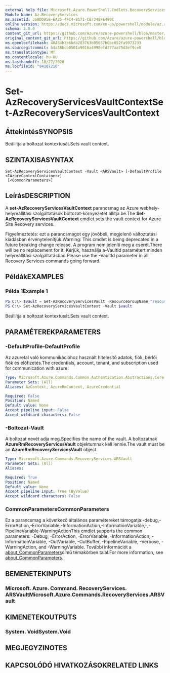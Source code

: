 ```yaml
---
external help file: Microsoft.Azure.PowerShell.Cmdlets.RecoveryServices.dll-Help.xml
Module Name: Az.RecoveryServices
ms.assetid: 368DD95E-EA25-4FC4-8171-CB7348FE480C
online version: https://docs.microsoft.com/en-us/powershell/module/az.recoveryservices/set-azrecoveryservicesvaultcontext
schema: 2.0.0
content_git_url: https://github.com/Azure/azure-powershell/blob/master/src/RecoveryServices/RecoveryServices/help/Set-AzRecoveryServicesVaultContext.md
original_content_git_url: https://github.com/Azure/azure-powershell/blob/master/src/RecoveryServices/RecoveryServices/help/Set-AzRecoveryServicesVaultContext.md
ms.openlocfilehash: 48454b3b6bda283763b05657b0bc652fa9973233
ms.sourcegitcommit: b4a38bcb0501a9016a4998efd377aa75d3ef9ce8
ms.translationtype: MT
ms.contentlocale: hu-HU
ms.lasthandoff: 10/27/2020
ms.locfileid: "94187210"
---
```

# <span data-ttu-id="71de3-101">Set-AzRecoveryServicesVaultContext</span><span class="sxs-lookup"><span data-stu-id="71de3-101">Set-AzRecoveryServicesVaultContext</span></span>

## <span data-ttu-id="71de3-102">Áttekintés</span><span class="sxs-lookup"><span data-stu-id="71de3-102">SYNOPSIS</span></span>

<span data-ttu-id="71de3-103">Beállítja a boltozat kontextusát.</span><span class="sxs-lookup"><span data-stu-id="71de3-103">Sets vault context.</span></span>

## <span data-ttu-id="71de3-104">SZINTAXISA</span><span class="sxs-lookup"><span data-stu-id="71de3-104">SYNTAX</span></span>

```
Set-AzRecoveryServicesVaultContext -Vault <ARSVault> [-DefaultProfile <IAzureContextContainer>]
 [<CommonParameters>]
```

## <span data-ttu-id="71de3-105">Leírás</span><span class="sxs-lookup"><span data-stu-id="71de3-105">DESCRIPTION</span></span>

<span data-ttu-id="71de3-106">A **set-AzRecoveryServicesVaultContext** parancsmag az Azure webhely-helyreállítási szolgáltatások boltozat-környezetét állítja be.</span><span class="sxs-lookup"><span data-stu-id="71de3-106">The **Set-AzRecoveryServicesVaultContext** cmdlet sets the vault context for Azure Site Recovery services.</span></span>

<span data-ttu-id="71de3-107">Figyelmeztetés: ezt a parancsmagot egy jövőbeli, megjelenő változtatási kiadásban érvénytelenítjük.</span><span class="sxs-lookup"><span data-stu-id="71de3-107">Warning: This cmdlet is being deprecated in a future breaking change release.</span></span> <span data-ttu-id="71de3-108">A program nem jeleníti meg a cserét.</span><span class="sxs-lookup"><span data-stu-id="71de3-108">There will be no replacement for it.</span></span> <span data-ttu-id="71de3-109">Kérjük, használja a-VaultId paramétert minden helyreállítási szolgáltatásban.</span><span class="sxs-lookup"><span data-stu-id="71de3-109">Please use the -VaultId parameter in all Recovery Services commands going forward.</span></span>

## <span data-ttu-id="71de3-110">Példák</span><span class="sxs-lookup"><span data-stu-id="71de3-110">EXAMPLES</span></span>

### <span data-ttu-id="71de3-111">Példa 1</span><span class="sxs-lookup"><span data-stu-id="71de3-111">Example 1</span></span>

```powershell
PS C:\> $vault = Get-AzRecoveryServicesVault -ResourceGroupName "resourceGroup" -Name "vaultName"
PS C:\> Set-AzRecoveryServicesVaultContext -Vault $vault
```

<span data-ttu-id="71de3-112">Beállítja a boltozat kontextusát.</span><span class="sxs-lookup"><span data-stu-id="71de3-112">Sets vault context.</span></span>

## <span data-ttu-id="71de3-113">PARAMÉTEREK</span><span class="sxs-lookup"><span data-stu-id="71de3-113">PARAMETERS</span></span>

### <span data-ttu-id="71de3-114">-DefaultProfile</span><span class="sxs-lookup"><span data-stu-id="71de3-114">-DefaultProfile</span></span>

<span data-ttu-id="71de3-115">Az azuretal való kommunikációhoz használt hitelesítő adatok, fiók, bérlői fiók és előfizetés.</span><span class="sxs-lookup"><span data-stu-id="71de3-115">The credentials, account, tenant, and subscription used for communication with azure.</span></span>

```yaml
Type: Microsoft.Azure.Commands.Common.Authentication.Abstractions.Core.IAzureContextContainer
Parameter Sets: (All)
Aliases: AzContext, AzureRmContext, AzureCredential

Required: False
Position: Named
Default value: None
Accept pipeline input: False
Accept wildcard characters: False
```

### <span data-ttu-id="71de3-116">-Boltozat</span><span class="sxs-lookup"><span data-stu-id="71de3-116">-Vault</span></span>

<span data-ttu-id="71de3-117">A boltozat nevét adja meg.</span><span class="sxs-lookup"><span data-stu-id="71de3-117">Specifies the name of the vault.</span></span>
<span data-ttu-id="71de3-118">A boltozatnak **AzureRmRecoveryServicesVault** objektumnak kell lennie.</span><span class="sxs-lookup"><span data-stu-id="71de3-118">The vault must be an **AzureRmRecoveryServicesVault** object.</span></span>

```yaml
Type: Microsoft.Azure.Commands.RecoveryServices.ARSVault
Parameter Sets: (All)
Aliases:

Required: True
Position: Named
Default value: None
Accept pipeline input: True (ByValue)
Accept wildcard characters: False
```

### <span data-ttu-id="71de3-119">CommonParameters</span><span class="sxs-lookup"><span data-stu-id="71de3-119">CommonParameters</span></span>
<span data-ttu-id="71de3-120">Ez a parancsmag a következő általános paramétereket támogatja:-debug,-ErrorAction,-ErrorVariable,-InformationAction,-InformationVariable,-,-PipelineVariable-WarningAction</span><span class="sxs-lookup"><span data-stu-id="71de3-120">This cmdlet supports the common parameters: -Debug, -ErrorAction, -ErrorVariable, -InformationAction, -InformationVariable, -OutVariable, -OutBuffer, -PipelineVariable, -Verbose, -WarningAction, and -WarningVariable.</span></span> <span data-ttu-id="71de3-121">További információt a [about_CommonParameters](http://go.microsoft.com/fwlink/?LinkID=113216)című témakörben talál.</span><span class="sxs-lookup"><span data-stu-id="71de3-121">For more information, see [about_CommonParameters](http://go.microsoft.com/fwlink/?LinkID=113216).</span></span>

## <span data-ttu-id="71de3-122">BEMENETEK</span><span class="sxs-lookup"><span data-stu-id="71de3-122">INPUTS</span></span>

### <span data-ttu-id="71de3-123">Microsoft. Azure. Command. RecoveryServices. ARSVault</span><span class="sxs-lookup"><span data-stu-id="71de3-123">Microsoft.Azure.Commands.RecoveryServices.ARSVault</span></span>

## <span data-ttu-id="71de3-124">KIMENETEK</span><span class="sxs-lookup"><span data-stu-id="71de3-124">OUTPUTS</span></span>

### <span data-ttu-id="71de3-125">System. Void</span><span class="sxs-lookup"><span data-stu-id="71de3-125">System.Void</span></span>

## <span data-ttu-id="71de3-126">MEGJEGYZI</span><span class="sxs-lookup"><span data-stu-id="71de3-126">NOTES</span></span>

## <span data-ttu-id="71de3-127">KAPCSOLÓDÓ HIVATKOZÁSOK</span><span class="sxs-lookup"><span data-stu-id="71de3-127">RELATED LINKS</span></span>
